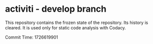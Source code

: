 # activiti - develop branch

This repository contains the frozen state of the repository.
Its history is cleared. It is used only for static code
analysis with Codacy.

Commit Time: 1726619901